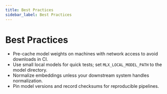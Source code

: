 ```yaml
---
title: Best Practices
sidebar_label: Best Practices
---
```


# Best Practices

- Pre-cache model weights on machines with network access to avoid downloads in CI.
- Use small local models for quick tests; set `MLX_LOCAL_MODEL_PATH` to the model directory.
- Normalize embeddings unless your downstream system handles normalization.
- Pin model versions and record checksums for reproducible pipelines.
